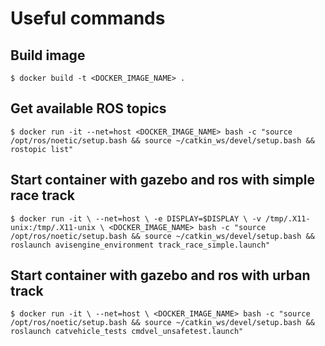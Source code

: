# Useful commands
## Build image
`$ docker build -t <DOCKER_IMAGE_NAME> .`
## Get available ROS topics
`$ docker run -it --net=host <DOCKER_IMAGE_NAME> bash -c "source /opt/ros/noetic/setup.bash && source ~/catkin_ws/devel/setup.bash && rostopic list"`
## Start container with gazebo and ros with simple race track
`$ docker run -it \
--net=host \
-e DISPLAY=$DISPLAY \
-v /tmp/.X11-unix:/tmp/.X11-unix \
<DOCKER_IMAGE_NAME> bash -c "source /opt/ros/noetic/setup.bash && source ~/catkin_ws/devel/setup.bash && roslaunch avisengine_environment track_race_simple.launch"`
## Start container with gazebo and ros with urban track
`$ docker run -it \
--net=host \
<DOCKER_IMAGE_NAME> bash -c "source /opt/ros/noetic/setup.bash && source ~/catkin_ws/devel/setup.bash && roslaunch catvehicle_tests cmdvel_unsafetest.launch"`


